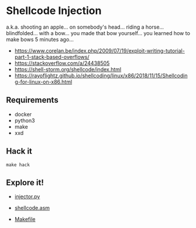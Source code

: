 # Shellcode Injection

a.k.a. shooting an apple... on somebody's head... riding a horse... blindfolded... with a bow... you made that bow yourself... you learned how to make bows 5 minutes ago...

- https://www.corelan.be/index.php/2009/07/19/exploit-writing-tutorial-part-1-stack-based-overflows/
- https://stackoverflow.com/a/24438505
- https://shell-storm.org/shellcode/index.html
- https://rayoflightz.github.io/shellcoding/linux/x86/2018/11/15/Shellcoding-for-linux-on-x86.html

## Requirements
- docker
- python3
- make
- xxd

## Hack it
```shell
make hack
```

## Explore it!
- [injector.py](injector.py)
- [shellcode.asm](shellcode.asm)


- [Makefile](Makefile)
